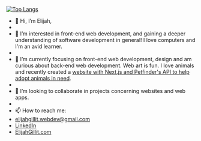  [![Top Langs](https://github-readme-stats.vercel.app/api/top-langs/?username=eg744&hide_progress=true)](https://github.com/anuraghazra/github-readme-stats)
- 👋 Hi, I’m Elijah,
- 
- 👀 I’m interested in front-end web development, and gaining a deeper understanding of software development in general! I love computers and I'm an avid learner.
- 
- 🌱 I’m currently focusing on front-end web development, design and am curious about back-end web development. Web art is fun. I love animals and recently created a [website with Next.js and Petfinder's API to help adopt animals in need](http://adopt-a-pet-bice.vercel.app/). 
- 
- 💞️ I’m looking to collaborate in projects concerning websites and web apps.
- 
- 📫 How to reach me: 
-   elijahgillit.webdev@gmail.com 
-   [LinkedIn](https://www.linkedin.com/in/elijah-gillit-0b91b6245/)
-   [ElijahGillit.com](http://elijahgillit.com/)
